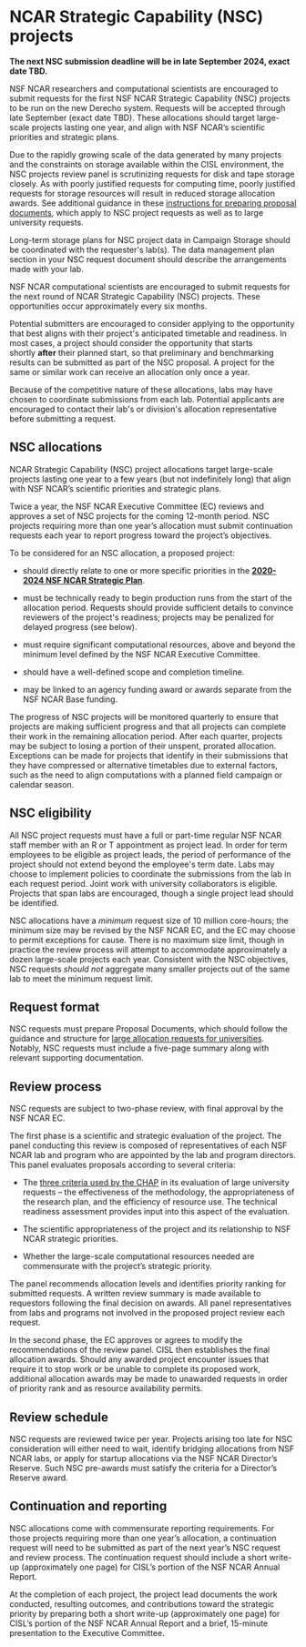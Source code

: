 # NCAR Strategic Capability (NSC) projects

**The next NSC submission deadline will be in late September 2024, exact date TBD.**

NSF NCAR researchers and computational scientists are encouraged to submit
requests for the first NSF NCAR Strategic Capability (NSC) projects to be
run on the new Derecho system. Requests will be accepted through late 
September (exact date TBD). These allocations should target large-scale 
projects lasting one year, and align with NSF NCAR’s scientific priorities and strategic plans.

Due to the rapidly growing scale of the data generated by many projects
and the constraints on storage available within the CISL environment,
the NSC projects review panel is scrutinizing requests for disk and tape
storage closely. As with poorly justified requests for computing time,
poorly justified requests for storage resources will result in reduced
storage allocation awards. See additional guidance in these
[instructions for preparing proposal documents](../university-allocations/university-large-allocation-request-preparation-instructions.md),
which apply to NSC project requests as well as to large university
requests.

Long-term storage plans for NSC project data in Campaign Storage should
be coordinated with the requester's lab(s). The data management plan
section in your NSC request document should describe the arrangements
made with your lab.

NSF NCAR computational scientists are encouraged to submit requests for the
next round of NCAR Strategic Capability (NSC) projects. These
opportunities occur approximately every six months.

Potential submitters are encouraged to consider applying to the
opportunity that best aligns with their project's anticipated timetable
and readiness. In most cases, a project should consider the opportunity
that starts shortly **after** their planned start, so that preliminary
and benchmarking results can be submitted as part of the NSC proposal. A
project for the same or similar work can receive an allocation only once
a year.

Because of the competitive nature of these allocations, labs may have
chosen to coordinate submissions from each lab. Potential applicants are
encouraged to contact their lab's or division's allocation
representative before submitting a request.

## NSC allocations

NCAR Strategic Capability (NSC) project allocations target large-scale
projects lasting one year to a few years (but not indefinitely long)
that align with NSF NCAR’s scientific priorities and strategic plans.

Twice a year, the NSF NCAR Executive Committee (EC) reviews and approves a
set of NSC projects for the coming 12-month period. NSC projects
requiring more than one year’s allocation must submit continuation
requests each year to report progress toward the project’s objectives.

To be considered for an NSC allocation, a proposed project:

- should directly relate to one or more specific priorities in
  the [**2020-2024 NSF NCAR Strategic
  Plan**](https://ncar.ucar.edu/sites/default/files/documents/related-links/2020-06/NCAR_StrategicPlan_2020-24_Final.pdf).

- must be technically ready to begin production runs from the start of
  the allocation period. Requests should provide sufficient details to
  convince reviewers of the project's readiness; projects may be
  penalized for delayed progress (see below).

- must require significant computational resources, above and beyond the
  minimum level defined by the NSF NCAR Executive Committee.

- should have a well-defined scope and completion timeline.

- may be linked to an agency funding award or awards separate from the
  NSF NCAR Base funding.

The progress of NSC projects will be monitored quarterly to ensure that
projects are making sufficient progress and that all projects can
complete their work in the remaining allocation period. After each
quarter, projects may be subject to losing a portion of their unspent,
prorated allocation. Exceptions can be made for projects that identify
in their submissions that they have compressed or alternative timetables
due to external factors, such as the need to align computations with a
planned field campaign or calendar season.

## NSC eligibility

All NSC project requests must have a full or part-time regular NSF NCAR
staff member with an R or T appointment as project lead. In order for
term employees to be eligible as project leads, the period of
performance of the project should not extend beyond the employee's term
date. Labs may choose to implement policies to coordinate the
submissions from the lab in each request period. Joint work with
university collaborators is eligible. Projects that span labs are
encouraged, though a single project lead should be identified.

NSC allocations have a *minimum* request size of 10 million core-hours;
the minimum size may be revised by the NSF NCAR EC, and the EC may choose to
permit exceptions for cause. There is no maximum size limit, though in
practice the review process will attempt to accommodate approximately a
dozen large-scale projects each year. Consistent with the NSC
objectives, NSC requests *should not* aggregate many smaller projects
out of the same lab to meet the minimum request limit.

## Request format

NSC requests must prepare Proposal Documents, which should follow the
guidance and structure for [large allocation requests for
universities](../university-allocations/university-large-allocation-request-preparation-instructions.md).
Notably, NSC requests must include a five-page summary along with
relevant supporting documentation.

## Review process

NSC requests are subject to two-phase review, with final approval by the
NSF NCAR EC.

The first phase is a scientific and strategic evaluation of the project.
The panel conducting this review is composed of representatives of each
NSF NCAR lab and program who are appointed by the lab and program directors.
This panel evaluates proposals according to several criteria:

- The [three criteria used by the CHAP](../chap/chap-allocation-review-criteria.md) in its
  evaluation of large university requests – the effectiveness of the
  methodology, the appropriateness of the research plan, and the
  efficiency of resource use. The technical readiness assessment
  provides input into this aspect of the evaluation.

- The scientific appropriateness of the project and its relationship to
  NSF NCAR strategic priorities.

- Whether the large-scale computational resources needed are
  commensurate with the project’s strategic priority.

The panel recommends allocation levels and identifies priority ranking
for submitted requests. A written review summary is made available to
requestors following the final decision on awards. All panel
representatives from labs and programs not involved in the proposed
project review each request.

In the second phase, the EC approves or agrees to modify the
recommendations of the review panel. CISL then establishes the final
allocation awards. Should any awarded project encounter issues that
require it to stop work or be unable to complete its proposed work,
additional allocation awards may be made to unawarded requests in order
of priority rank and as resource availability permits.

## Review schedule

NSC requests are reviewed twice per year. Projects arising too late for
NSC consideration will either need to wait, identify bridging
allocations from NSF NCAR labs, or apply for startup allocations via the
NSF NCAR Director’s Reserve. Such NSC pre-awards must satisfy the criteria
for a Director’s Reserve award.

## Continuation and reporting

NSC allocations come with commensurate reporting requirements. For those
projects requiring more than one year’s allocation, a continuation
request will need to be submitted as part of the next year’s NSC request
and review process. The continuation request should include a short
write-up (approximately one page) for CISL’s portion of the NSF NCAR Annual
Report.

At the completion of each project, the project lead documents the work
conducted, resulting outcomes, and contributions toward the strategic
priority by preparing both a short write-up (approximately one page) for
CISL’s portion of the NSF NCAR Annual Report and a brief, 15-minute
presentation to the Executive Committee.
